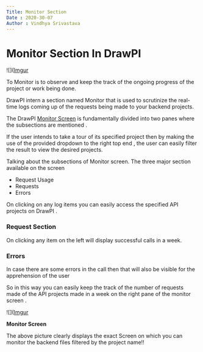 ```yaml
---
Title: Monitor Section
Date : 2020-30-07
Author : Vindhya Srivastava
---
```


# Monitor Section In DrawPI

![]([Imgur](https://i.imgur.com/VqQiZp2.png)

To Monitor is to observe and keep the track of the ongoing progress of the project or work being done.

DrawPI intern a section named Monitor that is used to scrutinize the real-time logs coming up of the requests being made to your backend projects.

The DrawPI [Monitor Screen](https://drawpi.com/monitor) is fundamentally divided into two panes where the subsections are mentioned .

If the user intends to take a tour of its specified project then by making the use of the provided dropdown to the right top end , the user can easily filter the result to view the desired projects.

Talking about the subsections of Monitor screen. The three major section available on the screen

- Request Usage
- Requests
- Errors

On clicking on any log items you can easily access the specified API projects on DrawPI .

### Request Section

On clicking any item on the left will display successful calls in a week.

### Errors

In case there are some errors in the call then that will also be visible for the apprehension of the user

So in this way you can easily keep the track of the number of requests made of the API projects made in a week on the right pane of the monitor screen .

![]([Imgur](https://i.imgur.com/VFgGT2s.png)

**Monitor Screen**

The above picture clearly displays the exact Screen on which you can monitor the backend files filtered by the project name!!

